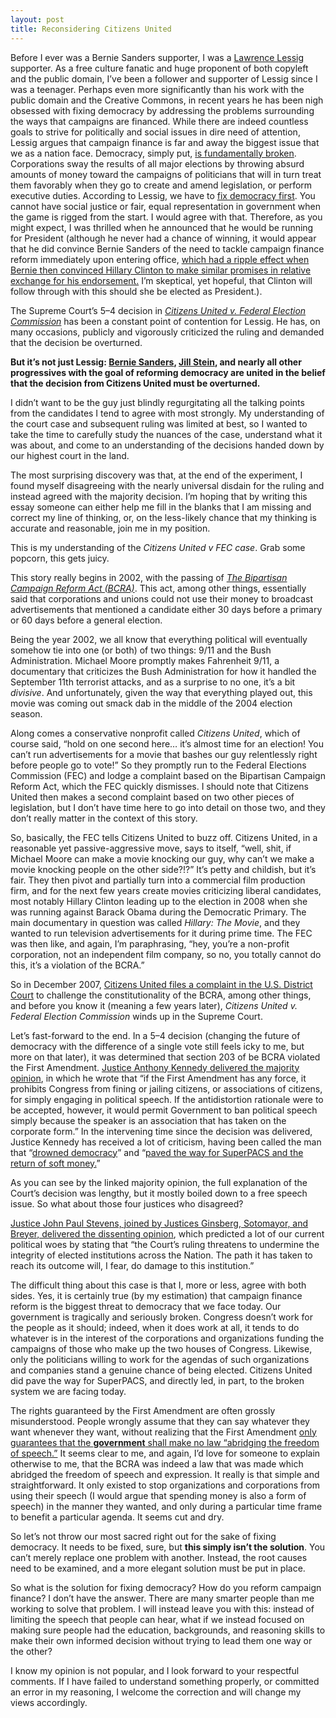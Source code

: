 ```yaml
---
layout: post
title: Reconsidering Citizens United
---
```

Before I ever was a Bernie Sanders supporter, I was a [Lawrence Lessig](https://en.wikipedia.org/wiki/Lawrence_Lessig) supporter. As a free culture fanatic and huge proponent of both copyleft and the public domain, I’ve been a follower and supporter of Lessig since I was a teenager. Perhaps even more significantly than his work with the public domain and the Creative Commons, in recent years he has been nigh obsessed with fixing democracy by addressing the problems surrounding the ways that campaigns are financed. While there are indeed countless goals to strive for politically and social issues in dire need of attention, Lessig argues that campaign finance is far and away the biggest issue that we as a nation face. Democracy, simply put, [is fundamentally broken](http://republic.lessig.org/). Corporations sway the results of all major elections by throwing absurd amounts of money toward the campaigns of politicians that will in turn treat them favorably when they go to create and amend legislation, or perform executive duties. According to Lessig, we have to [fix democracy first](http://fixdemocracyfirst.org/). You cannot have social justice or fair, equal representation in government when the game is rigged from the start. I would agree with that. Therefore, as you might expect, I was thrilled when he announced that he would be running for President (although he never had a chance of winning, it would appear that he did convince Bernie Sanders of the need to tackle campaign finance reform immediately upon entering office, [which had a ripple effect when Bernie then convinced Hillary Clinton to make similar promises in relative exchange for his endorsement.](https://medium.com/equal-citizens/on-what-happened-today-3b5f6ad28784#.j5pqcxx21) I’m skeptical, yet hopeful, that Clinton will follow through with this should she be elected as President.).

The Supreme Court’s 5–4 decision in _[Citizens United v. Federal Election Commission](https://en.wikipedia.org/wiki/Citizens_United_v._FEC)_ has been a constant point of contention for Lessig. He has, on many occasions, publicly and vigorously criticized the ruling and demanded that the decision be overturned.

**But it’s not just Lessig: [Bernie Sanders](https://berniesanders.com/issues/money-in-politics/), [Jill Stein](http://www.ontheissues.org/2016/Jill_Stein_Government_Reform.htm), and nearly all other progressives with the goal of reforming democracy are united in the belief that the decision from Citizens United must be overturned.**

I didn’t want to be the guy just blindly regurgitating all the talking points from the candidates I tend to agree with most strongly. My understanding of the court case and subsequent ruling was limited at best, so I wanted to take the time to carefully study the nuances of the case, understand what it was about, and come to an understanding of the decisions handed down by our highest court in the land.

The most surprising discovery was that, at the end of the experiment, I found myself disagreeing with the nearly universal disdain for the ruling and instead agreed with the majority decision. I’m hoping that by writing this essay someone can either help me fill in the blanks that I am missing and correct my line of thinking, or, on the less-likely chance that my thinking is accurate and reasonable, join me in my position.

This is my understanding of the _Citizens United v FEC case_. Grab some popcorn, this gets juicy.

This story really begins in 2002, with the passing of _[The Bipartisan Campaign Reform Act (BCRA)](https://www.congress.gov/bill/107th-congress/house-bill/2356/text)_. This act, among other things, essentially said that corporations and unions could not use their money to broadcast advertisements that mentioned a candidate either 30 days before a primary or 60 days before a general election.

Being the year 2002, we all know that everything political will eventually somehow tie into one (or both) of two things: 9/11 and the Bush Administration. Michael Moore promptly makes Fahrenheit 9/11, a documentary that criticizes the Bush Administration for how it handled the September 11th terrorist attacks, and as a surprise to no one, it’s a bit _divisive_. And unfortunately, given the way that everything played out, this movie was coming out smack dab in the middle of the 2004 election season.

Along comes a conservative nonprofit called _Citizens United_, which of course said, “hold on one second here… it’s almost time for an election! You can’t run advertisements for a movie that bashes our guy relentlessly right before people go to vote!” So they promptly run to the Federal Elections Commission (FEC) and lodge a complaint based on the Bipartisan Campaign Reform Act, which the FEC quickly dismisses. I should note that Citizens United then makes a second complaint based on two other pieces of legislation, but I don’t have time here to go into detail on those two, and they don’t really matter in the context of this story.

So, basically, the FEC tells Citizens United to buzz off. Citizens United, in a reasonable yet passive-aggressive move, says to itself, “well, shit, if Michael Moore can make a movie knocking our guy, why can’t we make a movie knocking people on the other side?!?” It’s petty and childish, but it’s fair. They then pivot and partially turn into a commercial film production firm, and for the next few years create movies criticizing liberal candidates, most notably Hillary Clinton leading up to the election in 2008 when she was running against Barack Obama during the Democratic Primary. The main documentary in question was called _Hillary: The Movie_, and they wanted to run television advertisements for it during prime time. The FEC was then like, and again, I’m paraphrasing, “hey, you’re a non-profit corporation, not an independent film company, so no, you totally cannot do this, it’s a violation of the BCRA.”

So in December 2007, [Citizens United files a complaint in the U.S. District Court](http://www.fec.gov/law/litigation/citizens_united_complaint.pdf) to challenge the constitutionality of the BCRA, among other things, and before you know it (meaning a few years later), _Citizens United v. Federal Election Commission_ winds up in the Supreme Court.

Let’s fast-forward to the end. In a 5–4 decision (changing the future of democracy with the difference of a single vote still feels icky to me, but more on that later), it was determined that section 203 of be BCRA violated the First Amendment. [Justice Anthony Kennedy delivered the majority opinion](https://www.law.cornell.edu/supct/html/08-205.ZO.html), in which he wrote that “if the First Amendment has any force, it prohibits Congress from fining or jailing citizens, or associations of citizens, for simply engaging in political speech. If the antidistortion rationale were to be accepted, however, it would permit Government to ban political speech simply because the speaker is an association that has taken on the corporate form.” In the intervening time since the decision was delivered, Justice Kennedy has received a lot of criticism, having been called the man that “[drowned democracy](http://inthesetimes.com/article/18795/supreme-court-justice-anthony-kennedy-the-man-who-drowned-democracy-in-citi)” and “[paved the way for SuperPACS and the return of soft money.](http://www.slate.com/articles/news_and_politics/jurisprudence/2011/10/citizens_united_how_justice_kennedy_has_paved_the_way_for_the_re.html)”

As you can see by the linked majority opinion, the full explanation of the Court’s decision was lengthy, but it mostly boiled down to a free speech issue. So what about those four justices who disagreed?

[Justice John Paul Stevens, joined by Justices Ginsberg, Sotomayor, and Breyer, delivered the dissenting opinion](https://www.law.cornell.edu/supct/html/08-205.ZX.html), which predicted a lot of our current political woes by stating that “the Court’s ruling threatens to undermine the integrity of elected institutions across the Nation. The path it has taken to reach its outcome will, I fear, do damage to this institution.”

The difficult thing about this case is that I, more or less, agree with both sides. Yes, it is certainly true (by my estimation) that campaign finance reform is the biggest threat to democracy that we face today. Our government is tragically and seriously broken. Congress doesn’t work for the people as it should; indeed, when it does work at all, it tends to do whatever is in the interest of the corporations and organizations funding the campaigns of those who make up the two houses of Congress. Likewise, only the politicians willing to work for the agendas of such organizations and companies stand a genuine chance of being elected. Citizens United did pave the way for SuperPACS, and directly led, in part, to the broken system we are facing today.

The rights guaranteed by the First Amendment are often grossly misunderstood. People wrongly assume that they can say whatever they want whenever they want, without realizing that the First Amendment [only guarantees that the **government** shall make no law “abridging the freedom of speech.”](https://en.wikipedia.org/wiki/First_Amendment_to_the_United_States_Constitution) It seems clear to me, and again, I’d love for someone to explain otherwise to me, that the BCRA was indeed a law that was made which abridged the freedom of speech and expression. It really is that simple and straightforward. It only existed to stop organizations and corporations from using their speech (I would argue that spending money is also a form of speech) in the manner they wanted, and only during a particular time frame to benefit a particular agenda. It seems cut and dry.

So let’s not throw our most sacred right out for the sake of fixing democracy. It needs to be fixed, sure, but **this simply isn’t the solution**. You can’t merely replace one problem with another. Instead, the root causes need to be examined, and a more elegant solution must be put in place.

So what is the solution for fixing democracy? How do you reform campaign finance? I don’t have the answer. There are many smarter people than me working to solve that problem. I will instead leave you with this: instead of limiting the speech that people can hear, what if we instead focused on making sure people had the education, backgrounds, and reasoning skills to make their own informed decision without trying to lead them one way or the other?

I know my opinion is not popular, and I look forward to your respectful comments. If I have failed to understand something properly, or committed an error in my reasoning, I welcome the correction and will change my views accordingly.
